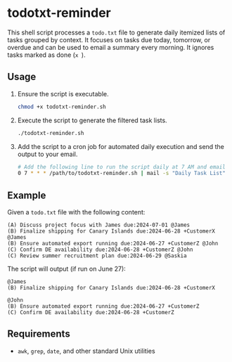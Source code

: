 # todotxt-reminder

This shell script processes a `todo.txt` file to generate daily itemized lists
of tasks grouped by context. It focuses on tasks due today, tomorrow, or
overdue and can be used to email a summary every morning. It ignores tasks
marked as done (`x `).

## Usage

1. Ensure the script is executable.

    ```sh
    chmod +x todotxt-reminder.sh
    ```

2. Execute the script to generate the filtered task lists.

    ```sh
    ./todotxt-reminder.sh
    ```

3. Add the script to a cron job for automated daily execution and send the output to your email.

    ```sh
    # Add the following line to run the script daily at 7 AM and email the output:
    0 7 * * * /path/to/todotxt-reminder.sh | mail -s "Daily Task List" your-email@example.com
    ```

## Example

Given a `todo.txt` file with the following content:

```
(A) Discuss project focus with James due:2024-07-01 @James
(B) Finalize shipping for Canary Islands due:2024-06-28 +CustomerX @James
(B) Ensure automated export running due:2024-06-27 +CustomerZ @John
(C) Confirm DE availability due:2024-06-28 +CustomerZ @John
(C) Review summer recruitment plan due:2024-06-29 @Saskia
```

The script will output (if run on June 27):

```
@James
(B) Finalize shipping for Canary Islands due:2024-06-28 +CustomerX

@John
(B) Ensure automated export running due:2024-06-27 +CustomerZ
(C) Confirm DE availability due:2024-06-28 +CustomerZ
```

## Requirements

- `awk`, `grep`, `date`, and other standard Unix utilities
